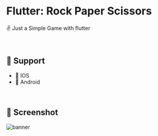 # Flutter: Rock Paper Scissors
✌️ Just a Simple Game with flutter

<br/>

## 📍 Support
- 🍎 IOS
- 🤖 Android

<br/>

## 📱 Screenshot 
![banner](https://github.com/SharifiDev/rps-game/raw/master/banner.png)
